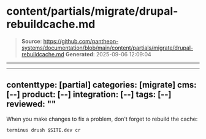# content/partials/migrate/drupal-rebuildcache.md

> **Source**: https://github.com/pantheon-systems/documentation/blob/main/content/partials/migrate/drupal-rebuildcache.md
> **Generated**: 2025-09-06 12:09:04

---

---
contenttype: [partial]
categories: [migrate]
cms: [--]
product: [--]
integration: [--]
tags: [--]
reviewed: ""
---

When you make changes to fix a problem, don't forget to rebuild the cache:

```bash{promptUser: user}
terminus drush $SITE.dev cr
```
